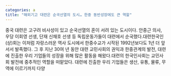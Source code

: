 ```yaml
---
categories: a
title: "해외기고 대련은 순국선열의 도시… 한중 동반성장에도 큰 역할"
---
```

중국 대련은 고구려 비사성이 있고 순국선열의 혼이 서려 있는 도시이다. 안중근 의사, 우당 이회영 선생, 단재 신채호 선생 등 독립운동가들이 대련에서 순국했다.대련한국인(상)회는 이처럼 자랑스러운 역사 도시에서 한중수교가 시작된 1992년보다도 1년 더 앞서서 발족했다. 그 후 지난 30여 년 동안 대련 교민사회의 권익과 한중관계의 발전, 대련에 진출한 우리 기업들의 성장을 위해 많은 활동을 해왔다.대련의 한국인사회는 교민사회 발전에 중추적인 역할을 떠맡았다. 대련에 진출한 우리 기업들은 생산, 유통, 물류, 무역에 이르기까지 다양
